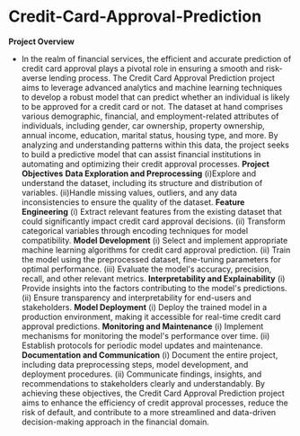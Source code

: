# Credit-Card-Approval-Prediction
**Project Overview**
- In the realm of financial services, the efficient and accurate prediction of credit card approval plays a pivotal role in ensuring a smooth and risk-averse lending process. The Credit Card Approval Prediction project aims to leverage advanced analytics and machine learning techniques to develop a robust model that can predict whether an individual is likely to be approved for a credit card or not. The dataset at hand comprises various demographic, financial, and employment-related attributes of individuals, including gender, car ownership, property ownership, annual income, education, marital status, housing type, and more. By analyzing and understanding patterns within this data, the project seeks to build a predictive model that can assist financial institutions in automating and optimizing their credit approval processes.
**Project Objectives**
**Data Exploration and Preprocessing**
(i)Explore and understand the dataset, including its structure and distribution of variables.
(ii)Handle missing values, outliers, and any data inconsistencies to ensure the quality of the dataset.
**Feature Engineering**
(i) Extract relevant features from the existing dataset that could significantly impact credit card approval decisions.
(ii) Transform categorical variables through encoding techniques for model compatibility.
**Model Development**
(i) Select and implement appropriate machine learning algorithms for credit card approval prediction.
(ii) Train the model using the preprocessed dataset, fine-tuning parameters for optimal performance.
(iii) Evaluate the model's accuracy, precision, recall, and other relevant metrics.
**Interpretability and Explainability**
(i) Provide insights into the factors contributing to the model's predictions.
(ii) Ensure transparency and interpretability for end-users and stakeholders.
**Model Deployment**
(i) Deploy the trained model in a production environment, making it accessible for real-time credit card approval predictions.
**Monitoring and Maintenance**
(i) Implement mechanisms for monitoring the model's performance over time.
(ii) Establish protocols for periodic model updates and maintenance.
**Documentation and Communication**
(i) Document the entire project, including data preprocessing steps, model development, and deployment procedures.
(ii) Communicate findings, insights, and recommendations to stakeholders clearly and understandably.
By achieving these objectives, the Credit Card Approval Prediction project aims to enhance the efficiency of credit approval processes, reduce the risk of default, and contribute to a more streamlined and data-driven decision-making approach in the financial domain.
